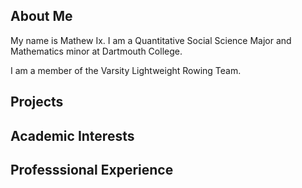 ## About Me 

My name is Mathew Ix. I am a Quantitative Social Science Major and Mathematics minor at Dartmouth College.

I am a member of the Varsity Lightweight Rowing Team.


## Projects


## Academic Interests

## Professsional Experience


